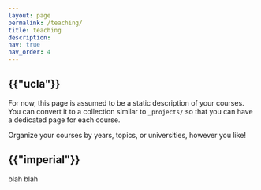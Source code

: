 ```yaml
---
layout: page
permalink: /teaching/
title: teaching
description:
nav: true
nav_order: 4
---
```

<div class="teaching">
<h2 class="category">{{"ucla"}}</h2>

For now, this page is assumed to be a static description of your courses. You can convert it to a collection similar to `_projects/` so that you can have a dedicated page for each course.<br />

Organize your courses by years, topics, or universities, however you like!

<h2 class="category">{{"imperial"}}</h2>

blah blah

</div>
